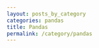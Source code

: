 ```yaml
---
layout: posts_by_category
categories: pandas
title: Pandas
permalink: /category/pandas
---
```

